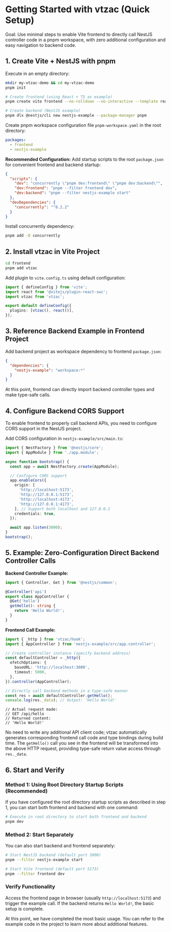 # Getting Started with vtzac (Quick Setup)

Goal: Use minimal steps to enable Vite frontend to directly call NestJS controller code in a pnpm workspace, with zero additional configuration and easy navigation to backend code.

## 1. Create Vite + NestJS with pnpm

Execute in an empty directory:

```bash
mkdir my-vtzac-demo && cd my-vtzac-demo
pnpm init

# Create frontend (using React + TS as example)
pnpm create vite frontend --no-rolldown --no-interactive --template react-swc-ts

# Create backend (NestJS example)
pnpm dlx @nestjs/cli new nestjs-example --package-manager pnpm
```

Create pnpm workspace configuration file `pnpm-workspace.yaml` in the root directory:

```yaml
packages:
  - frontend
  - nestjs-example
```

**Recommended Configuration:** Add startup scripts to the root `package.json` for convenient frontend and backend startup:

```json
{
  "scripts": {
    "dev": "concurrently \"pnpm dev:frontend\" \"pnpm dev:backend\"",
    "dev:frontend": "pnpm --filter frontend dev",
    "dev:backend": "pnpm --filter nestjs-example start"
  },
  "devDependencies": {
    "concurrently": "^8.2.2"
  }
}
```

Install concurrently dependency:

```bash
pnpm add -D concurrently
```

## 2. Install vtzac in Vite Project

```bash
cd frontend
pnpm add vtzac
```

Add plugin to `vite.config.ts` using default configuration:

```ts
import { defineConfig } from 'vite';
import react from '@vitejs/plugin-react-swc';
import vtzac from 'vtzac';

export default defineConfig({
  plugins: [vtzac(), react()],
});
```

## 3. Reference Backend Example in Frontend Project

Add backend project as workspace dependency to frontend `package.json`:

```json
{
  "dependencies": {
    "nestjs-example": "workspace:*"
  }
}
```

At this point, frontend can directly import backend controller types and make type-safe calls.

## 4. Configure Backend CORS Support

To enable frontend to properly call backend APIs, you need to configure CORS support in the NestJS project.

Add CORS configuration in `nestjs-example/src/main.ts`:

```ts
import { NestFactory } from '@nestjs/core';
import { AppModule } from './app.module';

async function bootstrap() {
  const app = await NestFactory.create(AppModule);

  // Configure CORS support
  app.enableCors({
    origin: [
      'http://localhost:5173',
      'http://127.0.0.1:5173',
      'http://localhost:4173',
      'http://127.0.0.1:4173',
    ], // Support both localhost and 127.0.0.1
    credentials: true,
  });

  await app.listen(3000);
}
bootstrap();
```

## 5. Example: Zero-Configuration Direct Backend Controller Calls

**Backend Controller Example:**

```ts
import { Controller, Get } from '@nestjs/common';

@Controller('api')
export class AppController {
  @Get('hello')
  getHello(): string {
    return 'Hello World!';
  }
}
```

**Frontend Call Example:**

```ts
import { _http } from 'vtzac/hook';
import { AppController } from 'nestjs-example/src/app.controller';

// Create controller instance (specify backend address)
const defaultController = _http({
  ofetchOptions: {
    baseURL: 'http://localhost:3000',
    timeout: 5000,
  },
}).controller(AppController);

// Directly call backend methods in a type-safe manner
const res = await defaultController.getHello();
console.log(res._data); // Output: 'Hello World!'
```

```
// Actual request made:
// GET /api/hello
// Returned content:
// 'Hello World!'
```

No need to write any additional API client code; vtzac automatically generates corresponding frontend call code and type bindings during build time. The `getHello()` call you see in the frontend will be transformed into the above HTTP request, providing type-safe return value access through `res._data`.

## 6. Start and Verify

### Method 1: Using Root Directory Startup Scripts (Recommended)

If you have configured the root directory startup scripts as described in step 1, you can start both frontend and backend with one command:

```bash
# Execute in root directory to start both frontend and backend
pnpm dev
```

### Method 2: Start Separately

You can also start backend and frontend separately:

```bash
# Start NestJS backend (default port 3000)
pnpm --filter nestjs-example start

# Start Vite frontend (default port 5173)
pnpm --filter frontend dev
```

### Verify Functionality

Access the frontend page in browser (usually `http://localhost:5173`) and trigger the example call. If the backend returns `Hello World!`, the basic setup is complete.

At this point, we have completed the most basic usage. You can refer to the example code in the project to learn more about additional features.
